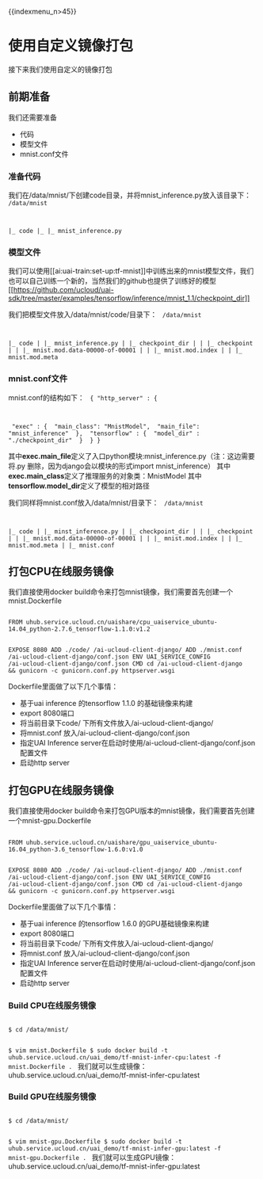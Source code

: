 {{indexmenu_n>45}}

# 使用自定义镜像打包
接下来我们使用自定义的镜像打包

## 前期准备
我们还需要准备

  * 代码
  * 模型文件
  * mnist.conf文件

### 准备代码
我们在/data/mnist/下创建code目录，并将mnist\_inference.py放入该目录下：
<code>
/data/mnist

|_ code
|_ |_ mnist_inference.py
</code>

### 模型文件
我们可以使用[[ai:uai-train:set-up:tf-mnist]]中训练出来的mnist模型文件，我们也可以自己训练一个新的，当然我们的github也提供了训练好的模型[[https://github.com/ucloud/uai-sdk/tree/master/examples/tensorflow/inference/mnist_1.1/checkpoint_dir]] 

我们把模型文件放入/data/mnist/code/目录下：
<code>
/data/mnist

|_ code
|  |_ mnist_inference.py
|  |_ checkpoint_dir
|  |  |_ checkpoint
|  |  |_ mnist.mod.data-00000-of-00001
|  |  |_ mnist.mod.index
|  |  |_ mnist.mod.meta
</code>

### mnist.conf文件
mnist.conf的结构如下：
<code>
{
    "http_server" : {

​        "exec" : {
​            "main_class": "MnistModel",
​            "main_file": "mnist_inference"
​        },
​        "tensorflow" : {
​            "model_dir" : "./checkpoint_dir"
​        }
​    }
}
</code>

其中**exec.main\_file**定义了入口python模块:mnist\_inference.py（注：这边需要将.py 删除，因为django会以模块的形式import mnist\_inference）
其中**exec.main\_class**定义了推理服务的对象类：MnistModel 
其中**tensorflow.model\_dir**定义了模型的相对路径 

我们同样将mnist.conf放入/data/mnist/目录下：
<code>
/data/mnist

|_ code
|  |_ minst_inference.py
|  |_ checkpoint_dir
|  |  |_ checkpoint
|  |  |_ mnist.mod.data-00000-of-00001
|  |  |_ mnist.mod.index
|  |  |_ mnist.mod.meta
|  |_ mnist.conf
</code>

## 打包CPU在线服务镜像
我们直接使用docker build命令来打包mnist镜像，我们需要首先创建一个mnist.Dockerfile

<code>
FROM uhub.service.ucloud.cn/uaishare/cpu_uaiservice_ubuntu-14.04_python-2.7.6_tensorflow-1.1.0:v1.2

EXPOSE 8080
ADD ./code/ /ai-ucloud-client-django/
ADD ./mnist.conf  /ai-ucloud-client-django/conf.json
ENV UAI_SERVICE_CONFIG /ai-ucloud-client-django/conf.json
CMD cd /ai-ucloud-client-django && gunicorn -c gunicorn.conf.py httpserver.wsgi
</code>

Dockerfile里面做了以下几个事情：
  - 基于uai inference 的tensorflow 1.1.0 的基础镜像来构建
  - export 8080端口
  - 将当前目录下code/ 下所有文件放入/ai-ucloud-client-django/
  - 将mnist.conf  放入/ai-ucloud-client-django/conf.json
  - 指定UAI Inference server在启动时使用/ai-ucloud-client-django/conf.json 配置文件
  - 启动http server

## 打包GPU在线服务镜像
我们直接使用docker build命令来打包GPU版本的mnist镜像，我们需要首先创建一个mnist-gpu.Dockerfile

<code>
FROM uhub.service.ucloud.cn/uaishare/gpu_uaiservice_ubuntu-16.04_python-3.6_tensorflow-1.6.0:v1.0

EXPOSE 8080
ADD ./code/ /ai-ucloud-client-django/
ADD ./mnist.conf  /ai-ucloud-client-django/conf.json
ENV UAI_SERVICE_CONFIG /ai-ucloud-client-django/conf.json
CMD cd /ai-ucloud-client-django && gunicorn -c gunicorn.conf.py httpserver.wsgi
</code>

Dockerfile里面做了以下几个事情：
  - 基于uai inference 的tensorflow 1.6.0 的GPU基础镜像来构建
  - export 8080端口
  - 将当前目录下code/ 下所有文件放入/ai-ucloud-client-django/
  - 将mnist.conf  放入/ai-ucloud-client-django/conf.json
  - 指定UAI Inference server在启动时使用/ai-ucloud-client-django/conf.json 配置文件
  - 启动http server

### Build CPU在线服务镜像
<code>
$ cd /data/mnist/

$ vim mnist.Dockerfile
$ sudo docker build -t uhub.service.ucloud.cn/uai_demo/tf-mnist-infer-cpu:latest -f mnist.Dockerfile .
</code>
我们就可以生成镜像：uhub.service.ucloud.cn/uai_demo/tf-mnist-infer-cpu:latest

### Build GPU在线服务镜像
<code>
$ cd /data/mnist/

$ vim mnist-gpu.Dockerfile
$ sudo docker build -t uhub.service.ucloud.cn/uai_demo/tf-mnist-infer-gpu:latest -f mnist-gpu.Dockerfile .
</code>
我们就可以生成GPU镜像：uhub.service.ucloud.cn/uai_demo/tf-mnist-infer-gpu:latest

